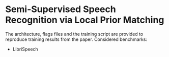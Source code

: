 # Semi-Supervised Speech Recognition via Local Prior Matching

The architecture, flags files and the training script are provided to reproduce training results from the paper.
Considered benchmarks:
- LibriSpeech
